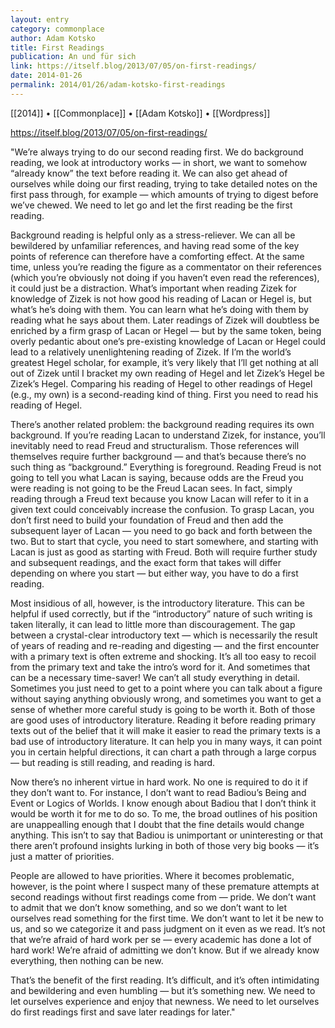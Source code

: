 ```yaml
---
layout: entry
category: commonplace
author: Adam Kotsko
title: First Readings
publication: An und für sich
link: https://itself.blog/2013/07/05/on-first-readings/
date: 2014-01-26
permalink: 2014/01/26/adam-kotsko-first-readings
---
```


[[2014]] • [[Commonplace]] • [[Adam Kotsko]] • [[Wordpress]]

https://itself.blog/2013/07/05/on-first-readings/

"We’re always trying to do our second reading first. We do background reading, we look at introductory works — in short, we want to somehow “already know” the text before reading it. We can also get ahead of ourselves while doing our first reading, trying to take detailed notes on the first pass through, for example — which amounts of trying to digest before we’ve chewed. We need to let go and let the first reading be the first reading.

Background reading is helpful only as a stress-reliever. We can all be bewildered by unfamiliar references, and having read some of the key points of reference can therefore have a comforting effect. At the same time, unless you’re reading the figure as a commentator on their references (which you’re obviously not doing if you haven’t even read the references), it could just be a distraction. What’s important when reading Zizek for knowledge of Zizek is not how good his reading of Lacan or Hegel is, but what’s he’s doing with them. You can learn what he’s doing with them by reading what he says about them. Later readings of Zizek will doubtless be enriched by a firm grasp of Lacan or Hegel — but by the same token, being overly pedantic about one’s pre-existing knowledge of Lacan or Hegel could lead to a relatively unenlightening reading of Zizek. If I’m the world’s greatest Hegel scholar, for example, it’s very likely that I’ll get nothing at all out of Zizek until I bracket my own reading of Hegel and let Zizek’s Hegel be Zizek’s Hegel. Comparing his reading of Hegel to other readings of Hegel (e.g., my own) is a second-reading kind of thing. First you need to read his reading of Hegel.

There’s another related problem: the background reading requires its own background. If you’re reading Lacan to understand Zizek, for instance, you’ll inevitably need to read Freud and structuralism. Those references will themselves require further background — and that’s because there’s no such thing as “background.” Everything is foreground. Reading Freud is not going to tell you what Lacan is saying, because odds are the Freud you were reading is not going to be the Freud Lacan sees. In fact, simply reading through a Freud text because you know Lacan will refer to it in a given text could conceivably increase the confusion. To grasp Lacan, you don’t first need to build your foundation of Freud and then add the subsequent layer of Lacan — you need to go back and forth between the two. But to start that cycle, you need to start somewhere, and starting with Lacan is just as good as starting with Freud. Both will require further study and subsequent readings, and the exact form that takes will differ depending on where you start — but either way, you have to do a first reading.

Most insidious of all, however, is the introductory literature. This can be helpful if used correctly, but if the “introductory” nature of such writing is taken literally, it can lead to little more than discouragement. The gap between a crystal-clear introductory text — which is necessarily the result of years of reading and re-reading and digesting — and the first encounter with a primary text is often extreme and shocking. It’s all too easy to recoil from the primary text and take the intro’s word for it. And sometimes that can be a necessary time-saver! We can’t all study everything in detail. Sometimes you just need to get to a point where you can talk about a figure without saying anything obviously wrong, and sometimes you want to get a sense of whether more careful study is going to be worth it. Both of those are good uses of introductory literature. Reading it before reading primary texts out of the belief that it will make it easier to read the primary texts is a bad use of introductory literature. It can help you in many ways, it can point you in certain helpful directions, it can chart a path through a large corpus — but reading is still reading, and reading is hard.

Now there’s no inherent virtue in hard work. No one is required to do it if they don’t want to. For instance, I don’t want to read Badiou’s Being and Event or Logics of Worlds. I know enough about Badiou that I don’t think it would be worth it for me to do so. To me, the broad outlines of his position are unappealling enough that I doubt that the fine details would change anything. This isn’t to say that Badiou is unimportant or uninteresting or that there aren’t profound insights lurking in both of those very big books — it’s just a matter of priorities.

People are allowed to have priorities. Where it becomes problematic, however, is the point where I suspect many of these premature attempts at second readings without first readings come from — pride. We don’t want to admit that we don’t know something, and so we don’t want to let ourselves read something for the first time. We don’t want to let it be new to us, and so we categorize it and pass judgment on it even as we read. It’s not that we’re afraid of hard work per se — every academic has done a lot of hard work! We’re afraid of admitting we don’t know. But if we already know everything, then nothing can be new.

That’s the benefit of the first reading. It’s difficult, and it’s often intimidating and bewildering and even humbling — but it’s something new. We need to let ourselves experience and enjoy that newness. We need to let ourselves do first readings first and save later readings for later."
